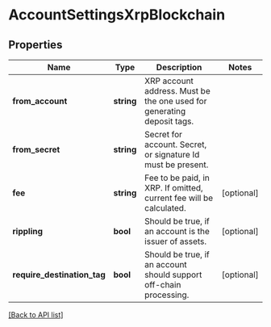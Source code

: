 # AccountSettingsXrpBlockchain

## Properties

Name | Type | Description | Notes
------------ | ------------- | ------------- | -------------
**from_account** | **string** | XRP account address. Must be the one used for generating deposit tags. |
**from_secret** | **string** | Secret for account. Secret, or signature Id must be present. |
**fee** | **string** | Fee to be paid, in XRP. If omitted, current fee will be calculated. | [optional]
**rippling** | **bool** | Should be true, if an account is the issuer of assets. | [optional]
**require_destination_tag** | **bool** | Should be true, if an account should support off-chain processing. | [optional]

[[Back to API list]](../../README.md#api-endpoints)
